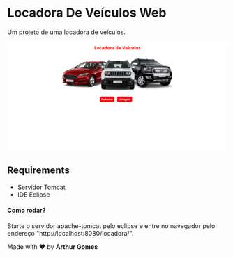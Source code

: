 # Locadora De Veículos Web
 Um projeto de uma locadora de veículos.
 
<img alt="Locadora" src="./src/main/webapp/imagens/locadorahome.png" />

## Requirements
- Servidor Tomcat
- IDE Eclipse

#### Como rodar?
 Starte o servidor apache-tomcat pelo eclipse e entre no navegador pelo endereço "http://localhost:8080/locadora/".

 Made with ❤️ by **Arthur Gomes**
